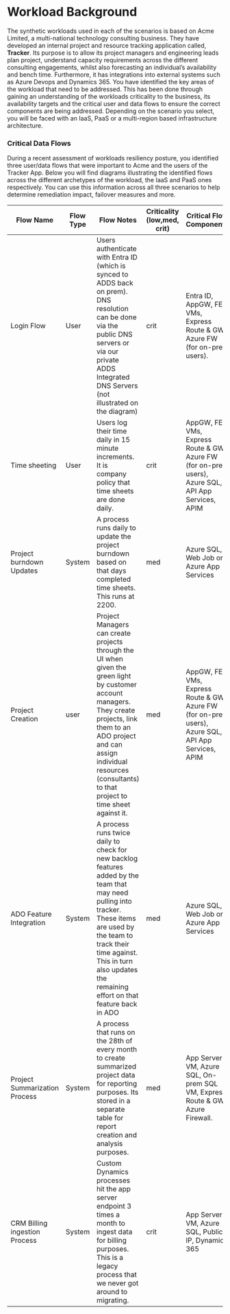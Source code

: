 # Workload Background

The synthetic workloads used in each of the scenarios is based on Acme Limited, a multi-national technology consulting business. They have developed an internal project and resource tracking application called, **Tracker**. Its purpose is to allow its project managers and engineering leads plan project, understand capacity requirements across the different consulting engagements, whilst also forecasting an individual’s availability and bench time. Furthermore, it has integrations into external systems such as Azure Devops and Dynamics 365. 
You have identified the key areas of the workload that need to be addressed. This has been done through gaining an understanding of the workloads criticality to the business, its availability targets and the critical user and data flows to ensure the correct components are being addressed.
Depending on the scenario you select, you will be faced with an IaaS, PaaS or a multi-region based infrastructure architecture.

### Critical Data Flows

During a recent assessment of workloads resiliency posture, you identified three user/data flows that were important to Acme and the users of the Tracker App. Below you will find diagrams illustrating the identified flows across the different archetypes of the workload, the IaaS and PaaS ones respectively. You can use this information across all three scenarios to help determine remediation impact, failover measures and more.

| Flow Name | Flow Type | Flow Notes | Criticality (low,med, crit) | Critical Flow Components |
|----------|----------|----------|----------|----------|
| Login Flow   | User     | Users authenticate with Entra ID (which is synced to ADDS back on prem). DNS resolution can be done via the public DNS servers or via our private ADDS Integrated DNS Servers (not illustrated on the diagram)      | crit     | Entra ID, AppGW, FE VMs, Express Route & GW, Azure FW (for on-prem users).      |
| Time sheeting     | User     | Users log their time daily in 15 minute increments. It is company policy that time sheets are done daily.      | crit     | AppGW, FE VMs, Express Route & GW, Azure FW (for on-prem users), Azure SQL, API App Services, APIM      |
| Project burndown Updates     | System     | A process runs daily to update the project burndown based on that days completed time sheets. This runs at 2200.      | med     | Azure SQL, Web Job on Azure App Services      |
| Project Creation   | user     | Project Managers can create projects through the UI when given the green light by customer account managers. They create projects, link them to an ADO project and can assign individual resources (consultants) to that project to time sheet against it.      | med     | AppGW, FE VMs, Express Route & GW, Azure FW (for on-prem users), Azure SQL, API App Services, APIM      |
| ADO Feature Integration     | System    | A process runs twice daily to check for new backlog features added by the team that may need pulling into tracker. These items are used by the team to track their time against. This in turn also updates the remaining effort on that feature back in ADO      | med     | Azure SQL, Web Job on Azure App Services      |
| Project Summarization Process     | System     | A process that runs on the 28th of every month to create summarized project data for reporting purposes. Its stored in a separate table for report creation and analysis purposes.      | med     | App Server VM, Azure SQL, On-prem SQL VM, Express Route & GW, Azure Firewall.      |
| CRM Billing ingestion Process    | System      | Custom Dynamics processes hit the app server endpoint 3 times a month to ingest data for billing purposes. This is a legacy process that we never got around to migrating.      | crit     | App Server VM, Azure SQL, Public IP, Dynamics 365      |